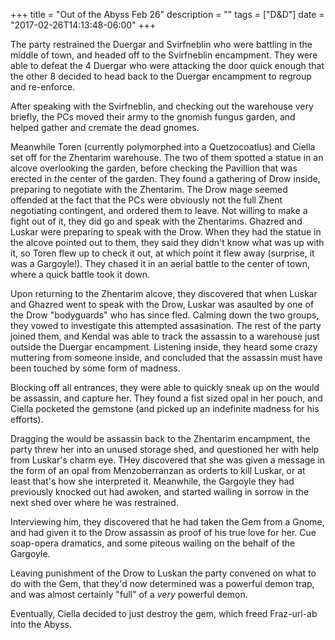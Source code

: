 +++
title = "Out of the Abyss Feb 26"
description = ""
tags = ["D&D"]
date = "2017-02-26T14:13:48-06:00"
+++

The party restrained the Duergar and Svirfneblin who were battling in the middle of town, and headed off to the Svirfneblin encampment.  They were able to defeat the 4 Duergar who were attacking the door quick enough that the other 8 decided to head back to the Duergar encampment to regroup and re-enforce. 

After speaking with the Svirfneblin, and checking out the warehouse very briefly, the PCs moved their army to the gnomish fungus garden, and helped gather and cremate the dead gnomes.  

Meanwhile Toren (currently polymorphed into a Quetzocoatlus) and Ciella set off for the Zhentarim warehouse. The two of them spotted a statue in an alcove overlooking the garden, before checking the Pavillion that was erected in the center of the garden.  They found a gathering of Drow inside, preparing to negotiate with the Zhentarim. The Drow mage seemed offended at the fact that the PCs were obviously not the full Zhent negotiating contingent, and ordered them to leave. Not willing to make a fight out of it, they did go and speak with the Zhentarims. Ghazred and Luskar were preparing to speak with the Drow.  When they had the statue in the alcove pointed out to them, they said they didn't know what was up with it, so Toren flew up to check it out, at which point it flew away (surprise, it was a Gargoyle!).  They chased it in an aerial battle to the center of town, where a quick battle took it down. 

Upon returning to the Zhentarim alcove, they discovered that when Luskar and Ghazred went to speak with the Drow, Luskar was asaulted by one of the Drow "bodyguards" who has since fled.  Calming down the two groups, they vowed to investigate this attempted assasination. The rest of the party joined them, and Kendal was able to track the assassin to a warehouse just outside the Duergar encampment.  Listening inside, they heard some crazy muttering from someone inside, and concluded that the assassin must have been touched by some form of madness. 

Blocking off all entrances, they were able to quickly sneak up on the would be assassin, and capture her. They found a fist sized opal in her pouch, and Ciella pocketed the gemstone (and picked up an indefinite madness for his efforts). 

Dragging the would be assassin back to the Zhentarim encampment, the party threw her into an unused storage shed, and questioned her with help from Luskar's charm eye.  THey discovered that she was given a message in the form of an opal from Menzoberranzan as orderts to kill Luskar, or at least that's how she interpreted it. Meanwhile, the Gargoyle they had previously knocked out had awoken, and started wailing in sorrow in the next shed over where he was restrained. 

Interviewing him, they discovered that he had taken the Gem from a Gnome, and had given it to the Drow assassin as proof of his true love for her. Cue soap-opera dramatics, and some piteous wailing on the behalf of the Gargoyle.  

Leaving punishment of the Drow to Luskan the party convened on what to do with the Gem, that they'd now determined was a powerful demon trap, and was almost certainly "full" of a *very* powerful demon. 

Eventually, Ciella decided to just destroy the gem, which freed Fraz-url-ab into the Abyss.

